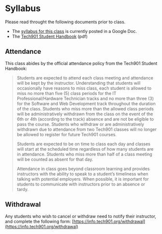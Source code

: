 # Syllabus

Please read throught the following documents prior to class.

- The [syllabus for this class](https://docs.google.com/document/d/1IckERJFpBJJt0Zm6kEqL6TV0GQr_uwK47D35BrdNjSM/edit?usp=sharing) is currently posted in a Google Doc.
- The [Tech901 Student Handbook](http://bit.ly/tech901-student-handbook) (pdf)

## Attendance

This class abides by the official attendance policy from the Tech901 Student Handbook:

> Students are expected to attend each class meeting and attendance will be kept
> by the instructor. Understanding that students will occasionally have reasons
> to miss class, each student is allowed to miss no more than five (5) class
> periods for the IT Professional/Hardware Technician tracks and no more than
> three (3) for the Software and Web Development track throughout the duration
> of the class. Students who miss more than the allowed class periods will be
> administratively withdrawn from the class on the event of the 6th or 4th
> (according to the track) absence and are not be eligible to pass the course.
> Students who withdraw or are administratively withdrawn due to attendance from
> two Tech901 classes will no longer be allowed to register for future Tech901 courses.
>
> Students are expected to be on time to class each day and classes will start
> at the scheduled time regardless of how many students are in attendance. Students
> who miss more than half of a class meeting will be counted as absent for that day.
>
> Attendance in class goes beyond classroom learning and provides instructors
> with the ability to speak to a student’s timeliness when talking with potential
> employers. When possible, it is important for students to communicate with
> instructors prior to an absence or tardy.

## Withdrawal

Any students who wish to cancel or withdraw need to notify their instructor, and
complete the following form:
[https://info.tech901.org/withdrawal](https://info.tech901.org/withdrawal)
